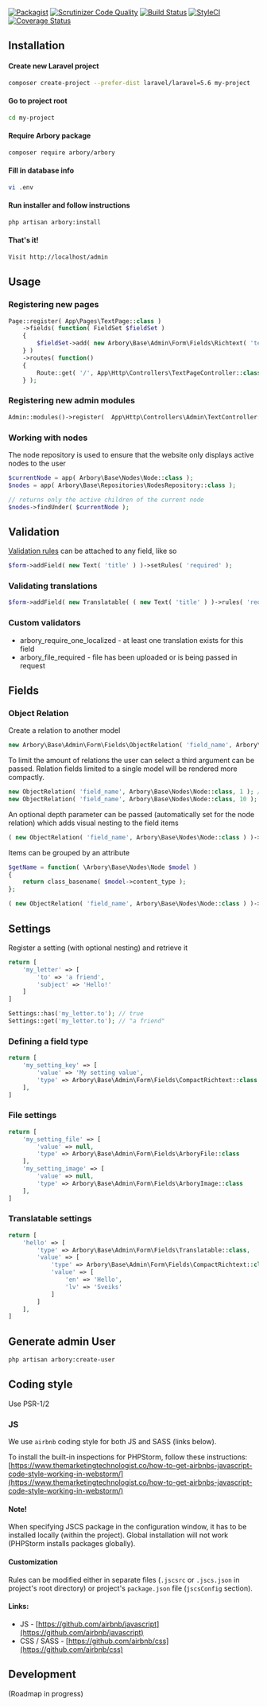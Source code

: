 [![Packagist](https://img.shields.io/packagist/v/arbory/arbory.svg)](https://packagist.org/packages/arbory/arbory)
[![Scrutinizer Code Quality](https://scrutinizer-ci.com/g/arbory/arbory/badges/quality-score.png?b=master)](https://scrutinizer-ci.com/g/arbory/arbory/?branch=master)
[![Build Status](https://travis-ci.org/arbory/arbory.svg?branch=master)](https://travis-ci.org/arbory/arbory)
[![StyleCI](https://github.styleci.io/repos/44740139/shield?branch=master&style=flat)](https://github.styleci.io/repos/44740139)
[![Coverage Status](https://coveralls.io/repos/github/arbory/arbory/badge.svg?branch=master)](https://coveralls.io/github/arbory/arbory?branch=master)

## Installation
#### Create new Laravel project
```bash
composer create-project --prefer-dist laravel/laravel=5.6 my-project
```

#### Go to project root
```bash
cd my-project
```

#### Require Arbory package
```bash
composer require arbory/arbory
```

#### Fill in database info
```bash
vi .env
```

#### Run installer and follow instructions
```bash
php artisan arbory:install
```

#### That's it!
```bash
Visit http://localhost/admin
```

## Usage

### Registering new pages

```php
Page::register( App\Pages\TextPage::class )
    ->fields( function( FieldSet $fieldSet )
    {
        $fieldSet->add( new Arbory\Base\Admin\Form\Fields\Richtext( 'text' ) );
    } )
    ->routes( function()
    {
        Route::get( '/', App\Http\Controllers\TextPageController::class . '@index' )->name( 'index' );
    } );
```

### Registering new admin modules

```php
Admin::modules()->register(  App\Http\Controllers\Admin\TextController::class );
```

### Working with nodes

The node repository is used to ensure that the website only displays active nodes to the user

```php
$currentNode = app( Arbory\Base\Nodes\Node::class );
$nodes = app( Arbory\Base\Repositories\NodesRepository::class ); 

// returns only the active children of the current node
$nodes->findUnder( $currentNode );
```

## Validation

[Validation rules](https://laravel.com/docs/5.6/validation) can be attached to any field, like so

```php
$form->addField( new Text( 'title' ) )->setRules( 'required' );
```

### Validating translations

```php
$form->addField( new Translatable( ( new Text( 'title' ) )->rules( 'required' ) ) );
```

### Custom validators

* arbory_require_one_localized - at least one translation exists for this field
* arbory_file_required - file has been uploaded or is being passed in request

## Fields

### Object Relation

Create a relation to another model 

```php
new Arbory\Base\Admin\Form\Fields\ObjectRelation( 'field_name', Arbory\Base\Nodes\Node::class );
```

To limit the amount of relations the user can select a third argument can be passed. Relation fields limited to a single model will be rendered more compactly.

```php
new ObjectRelation( 'field_name', Arbory\Base\Nodes\Node::class, 1 ); // single relation, compact view 
new ObjectRelation( 'field_name', Arbory\Base\Nodes\Node::class, 10 ); 
```

An optional depth parameter can be passed (automatically set for the node relation) which adds visual nesting to the field items

```php
( new ObjectRelation( 'field_name', Arbory\Base\Nodes\Node::class ) )->setIndentAttribute( 'depth' );
```

Items can be grouped by an attribute

```php
$getName = function( \Arbory\Base\Nodes\Node $model ) 
{
    return class_basename( $model->content_type );
};

( new ObjectRelation( 'field_name', Arbory\Base\Nodes\Node::class ) )->groupBy( 'content_type', $getName );
```

## Settings

Register a setting (with optional nesting) and retrieve it

```php
return [
    'my_letter' => [
        'to' => 'a friend',
        'subject' => 'Hello!'
    ]
]
```

```php
Settings::has('my_letter.to'); // true
Settings::get('my_letter.to'); // "a friend"
```

### Defining a field type

```php
return [
    'my_setting_key' => [
        'value' => 'My setting value',
        'type' => Arbory\Base\Admin\Form\Fields\CompactRichtext::class
    ],
]
```

### File settings

```php
return [
    'my_setting_file' => [
        'value' => null,
        'type' => Arbory\Base\Admin\Form\Fields\ArboryFile::class
    ],
    'my_setting_image' => [
        'value' => null,
        'type' => Arbory\Base\Admin\Form\Fields\ArboryImage::class
    ],
]
```

### Translatable settings

```php
return [
    'hello' => [
        'type' => Arbory\Base\Admin\Form\Fields\Translatable::class,
        'value' => [
            'type' => Arbory\Base\Admin\Form\Fields\CompactRichtext::class,
            'value' => [
                'en' => 'Hello',
                'lv' => 'Sveiks'
            ]
        ]
    ],
]
```

## Generate admin User 

```bash
php artisan arbory:create-user 
```

## Coding style

Use PSR-1/2

### JS

We use `airbnb` coding style for both JS and SASS (links below).

To install the built-in inspections for PHPStorm, follow these instructions:
[https://www.themarketingtechnologist.co/how-to-get-airbnbs-javascript-code-style-working-in-webstorm/](https://www.themarketingtechnologist.co/how-to-get-airbnbs-javascript-code-style-working-in-webstorm/) 

#### Note!

When specifying JSCS package in the configuration window, it has to be installed locally (within the project).
Global installation will not work (PHPStorm installs packages globally).

#### Customization

Rules can be modified either in separate files (`.jscsrc` or `.jscs.json` in project's root directory)
or project's `package.json` file (`jscsConfig` section).

#### Links:

* JS - [https://github.com/airbnb/javascript](https://github.com/airbnb/javascript)
* CSS / SASS - [https://github.com/airbnb/css](https://github.com/airbnb/css)


## Development

(Roadmap in progress)
